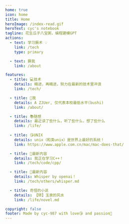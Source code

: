 ```yaml
---
home: true
icon: home
title: Home
heroImage: /index-read.gif
heroText: cyc's notebook
tagline: 花生瓜子八宝粥，编程建模GPT
actions:
  - text: 学习撅术 💡
    link: /tech
    type: primary

  - text: 撅我
    link: /about

features:
  - title: 💻技术
    details: 精进，再精进，努力在最新的技术里冲浪
    link: /tech/

  - title: 🥳我
    details: A ZJUer, 仅代表本校最低水平(bushi)
    link: /about/

  - title: 📚随想
    details: 最近读了些什么，听了些什么，想了些什么
    link: /life/
  
  - title: 😘UNIX
    details: unix（和类unix）是世界上最好的系统！
    link: https://www.apple.com.cn/mac/mac-does-that/

  - title: 📄最新内容
    details: 我正在学习C++！
    link: /tech/code/cpp/

  - title: 📄最新内容
    details: Whisper by openai！
    link: /tech/others/whisper.md

  - title: 奇怪的小说
    details: 【转】玉泉的风水
    link: /life/novel.md

copyright: false
footer: Made by cyc-987 with love😘 and passion🚀
---
```

